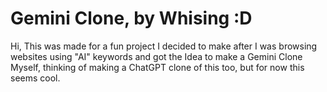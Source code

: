 
# Gemini Clone, by Whising :D

Hi, This was made for a fun project I decided to make after I was browsing websites using "AI" keywords and got the Idea to make a Gemini Clone Myself, thinking of making a ChatGPT clone of this too, but for now this seems cool.


